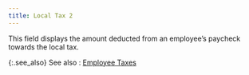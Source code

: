 ```yaml
---
title: Local Tax 2
---
```



This field displays the amount deducted from an employee’s paycheck towards the local tax.


{:.see_also}
See also
: [Employee Taxes]({{site.prl_baseurl}}/payroll-process/transaction-details/employee_taxes.html)
